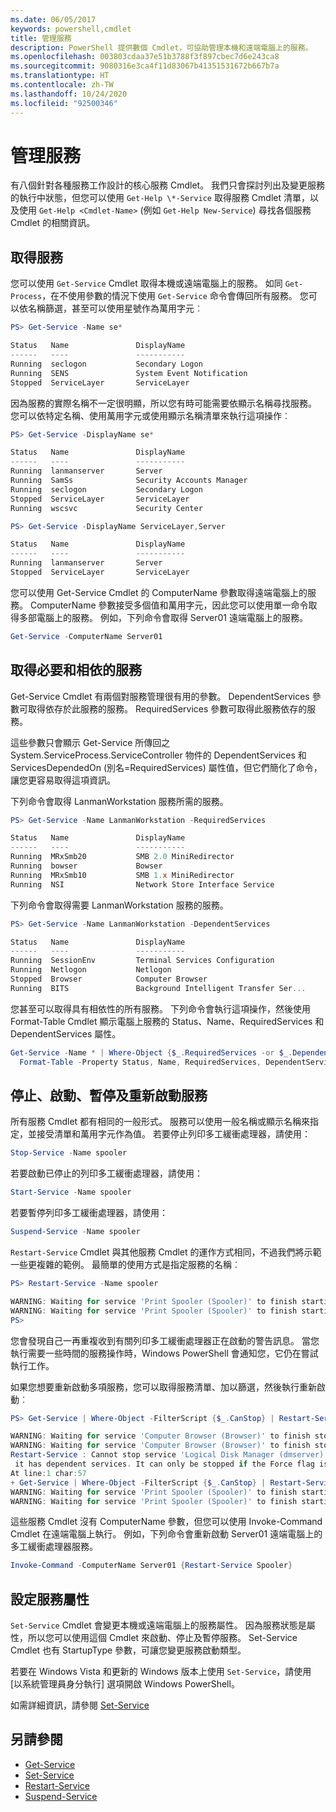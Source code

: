 ```yaml
---
ms.date: 06/05/2017
keywords: powershell,cmdlet
title: 管理服務
description: PowerShell 提供數個 Cmdlet，可協助管理本機和遠端電腦上的服務。
ms.openlocfilehash: 003803cdaa37e51b3788f3f897cbec7d6e243ca8
ms.sourcegitcommit: 9080316e3ca4f11d83067b41351531672b667b7a
ms.translationtype: HT
ms.contentlocale: zh-TW
ms.lasthandoff: 10/24/2020
ms.locfileid: "92500346"
---
```

# <a name="managing-services"></a>管理服務

有八個針對各種服務工作設計的核心服務 Cmdlet。 我們只會探討列出及變更服務的執行中狀態，但您可以使用 `Get-Help \*-Service` 取得服務 Cmdlet 清單，以及使用 `Get-Help <Cmdlet-Name>` (例如 `Get-Help New-Service`) 尋找各個服務 Cmdlet 的相關資訊。

## <a name="getting-services"></a>取得服務

您可以使用 `Get-Service` Cmdlet 取得本機或遠端電腦上的服務。 如同 `Get-Process`，在不使用參數的情況下使用 `Get-Service` 命令會傳回所有服務。 您可以依名稱篩選，甚至可以使用星號作為萬用字元︰

```powershell
PS> Get-Service -Name se*

Status   Name               DisplayName
------   ----               -----------
Running  seclogon           Secondary Logon
Running  SENS               System Event Notification
Stopped  ServiceLayer       ServiceLayer
```

因為服務的實際名稱不一定很明顯，所以您有時可能需要依顯示名稱尋找服務。 您可以依特定名稱、使用萬用字元或使用顯示名稱清單來執行這項操作︰

```powershell
PS> Get-Service -DisplayName se*

Status   Name               DisplayName
------   ----               -----------
Running  lanmanserver       Server
Running  SamSs              Security Accounts Manager
Running  seclogon           Secondary Logon
Stopped  ServiceLayer       ServiceLayer
Running  wscsvc             Security Center

PS> Get-Service -DisplayName ServiceLayer,Server

Status   Name               DisplayName
------   ----               -----------
Running  lanmanserver       Server
Stopped  ServiceLayer       ServiceLayer
```

您可以使用 Get-Service Cmdlet 的 ComputerName 參數取得遠端電腦上的服務。 ComputerName 參數接受多個值和萬用字元，因此您可以使用單一命令取得多部電腦上的服務。 例如，下列命令會取得 Server01 遠端電腦上的服務。

```powershell
Get-Service -ComputerName Server01
```

## <a name="getting-required-and-dependent-services"></a>取得必要和相依的服務

Get-Service Cmdlet 有兩個對服務管理很有用的參數。 DependentServices 參數可取得依存於此服務的服務。 RequiredServices 參數可取得此服務依存的服務。

這些參數只會顯示 Get-Service 所傳回之 System.ServiceProcess.ServiceController 物件的 DependentServices 和 ServicesDependedOn (別名=RequiredServices) 屬性值，但它們簡化了命令，讓您更容易取得這項資訊。

下列命令會取得 LanmanWorkstation 服務所需的服務。

```powershell
PS> Get-Service -Name LanmanWorkstation -RequiredServices

Status   Name               DisplayName
------   ----               -----------
Running  MRxSmb20           SMB 2.0 MiniRedirector
Running  bowser             Bowser
Running  MRxSmb10           SMB 1.x MiniRedirector
Running  NSI                Network Store Interface Service
```

下列命令會取得需要 LanmanWorkstation 服務的服務。

```powershell
PS> Get-Service -Name LanmanWorkstation -DependentServices

Status   Name               DisplayName
------   ----               -----------
Running  SessionEnv         Terminal Services Configuration
Running  Netlogon           Netlogon
Stopped  Browser            Computer Browser
Running  BITS               Background Intelligent Transfer Ser...
```

您甚至可以取得具有相依性的所有服務。 下列命令會執行這項操作，然後使用 Format-Table Cmdlet 顯示電腦上服務的 Status、Name、RequiredServices 和 DependentServices 屬性。

```powershell
Get-Service -Name * | Where-Object {$_.RequiredServices -or $_.DependentServices} |
  Format-Table -Property Status, Name, RequiredServices, DependentServices -auto
```

## <a name="stopping-starting-suspending-and-restarting-services"></a>停止、啟動、暫停及重新啟動服務

所有服務 Cmdlet 都有相同的一般形式。 服務可以使用一般名稱或顯示名稱來指定，並接受清單和萬用字元作為值。 若要停止列印多工緩衝處理器，請使用：

```powershell
Stop-Service -Name spooler
```

若要啟動已停止的列印多工緩衝處理器，請使用：

```powershell
Start-Service -Name spooler
```

若要暫停列印多工緩衝處理器，請使用：

```powershell
Suspend-Service -Name spooler
```

`Restart-Service` Cmdlet 與其他服務 Cmdlet 的運作方式相同，不過我們將示範一些更複雜的範例。 最簡單的使用方式是指定服務的名稱︰

```powershell
PS> Restart-Service -Name spooler

WARNING: Waiting for service 'Print Spooler (Spooler)' to finish starting...
WARNING: Waiting for service 'Print Spooler (Spooler)' to finish starting...
PS>
```

您會發現自己一再重複收到有關列印多工緩衝處理器正在啟動的警告訊息。 當您執行需要一些時間的服務操作時，Windows PowerShell 會通知您，它仍在嘗試執行工作。

如果您想要重新啟動多項服務，您可以取得服務清單、加以篩選，然後執行重新啟動︰

```powershell
PS> Get-Service | Where-Object -FilterScript {$_.CanStop} | Restart-Service

WARNING: Waiting for service 'Computer Browser (Browser)' to finish stopping...
WARNING: Waiting for service 'Computer Browser (Browser)' to finish stopping...
Restart-Service : Cannot stop service 'Logical Disk Manager (dmserver)' because
 it has dependent services. It can only be stopped if the Force flag is set.
At line:1 char:57
+ Get-Service | Where-Object -FilterScript {$_.CanStop} | Restart-Service <<<<
WARNING: Waiting for service 'Print Spooler (Spooler)' to finish starting...
WARNING: Waiting for service 'Print Spooler (Spooler)' to finish starting...
```

這些服務 Cmdlet 沒有 ComputerName 參數，但您可以使用 Invoke-Command Cmdlet 在遠端電腦上執行。 例如，下列命令會重新啟動 Server01 遠端電腦上的多工緩衝處理器服務。

```powershell
Invoke-Command -ComputerName Server01 {Restart-Service Spooler}
```

## <a name="setting-service-properties"></a>設定服務屬性

`Set-Service` Cmdlet 會變更本機或遠端電腦上的服務屬性。 因為服務狀態是屬性，所以您可以使用這個 Cmdlet 來啟動、停止及暫停服務。
Set-Service Cmdlet 也有 StartupType 參數，可讓您變更服務啟動類型。

若要在 Windows Vista 和更新的 Windows 版本上使用 `Set-Service`，請使用 [以系統管理員身分執行] 選項開啟 Windows PowerShell。

如需詳細資訊，請參閱 [Set-Service](/powershell/module/Microsoft.PowerShell.Management/set-service)

## <a name="see-also"></a>另請參閱

- [Get-Service](/powershell/module/Microsoft.PowerShell.Management/get-service)
- [Set-Service](/powershell/module/Microsoft.PowerShell.Management/set-service)
- [Restart-Service](/powershell/module/Microsoft.PowerShell.Management/restart-service)
- [Suspend-Service](/powershell/module/Microsoft.PowerShell.Management/suspend-service)
